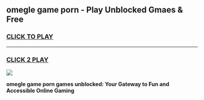 
## omegle game porn - Play Unblocked Gmaes & Free
<h3>
<a href="https://premium.freeplayer.one?title=omegle_game_porn&ref=20F">CLICK TO PLAY</a></h3>
<hr>

<h3>
<a href="https://premium.freeplayer.one?title=omegle_game_porn&ref=20F">CLICK 2 PLAY</a>
  
</h3>

<a href="https://premium.freeplayer.one?title=omegle_game_porn&ref=20F/"><img src="https://clearcache.store/games.png"></a>


**omegle game porn games unblocked: Your Gateway to Fun and Accessible Online Gaming**
